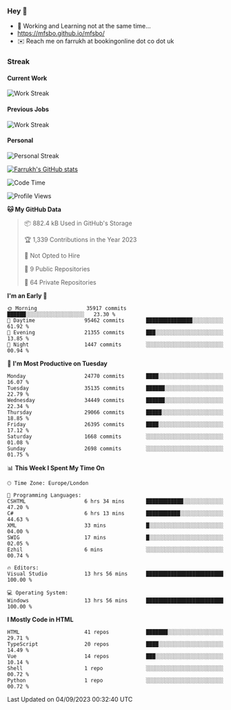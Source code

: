 ### Hey 👋

- 🏃 Working and Learning not at the same time...
- https://mfsbo.github.io/mfsbo/
- ✉️ Reach me on farrukh at bookingonline dot co dot uk

### Streak
#### Current Work
![Work Streak](https://streak-stats.demolab.com/?user=mfsbo)
#### Previous Jobs
![Work Streak](https://streak-stats.demolab.com/?user=farrukhcw)
#### Personal
![Personal Streak](https://streak-stats.demolab.com/?user=farrukhsubhani)

[![Farrukh's GitHub stats](https://github-readme-stats.vercel.app/api?username=mfsbo&hide=stars&count_private=true)](https://github.com/mfsbo/)

<!--START_SECTION:waka-->
![Code Time](http://img.shields.io/badge/Code%20Time-413%20hrs%205%20mins-blue)

![Profile Views](http://img.shields.io/badge/Profile%20Views-4-blue)

**🐱 My GitHub Data** 

> 📦 882.4 kB Used in GitHub's Storage 
 > 
> 🏆 1,339 Contributions in the Year 2023
 > 
> 🚫 Not Opted to Hire
 > 
> 📜 9 Public Repositories 
 > 
> 🔑 64 Private Repositories 
 > 
**I'm an Early 🐤** 

```text
🌞 Morning                35917 commits       ██████░░░░░░░░░░░░░░░░░░░   23.30 % 
🌆 Daytime                95462 commits       ███████████████░░░░░░░░░░   61.92 % 
🌃 Evening                21355 commits       ███░░░░░░░░░░░░░░░░░░░░░░   13.85 % 
🌙 Night                  1447 commits        ░░░░░░░░░░░░░░░░░░░░░░░░░   00.94 % 
```
📅 **I'm Most Productive on Tuesday** 

```text
Monday                   24770 commits       ████░░░░░░░░░░░░░░░░░░░░░   16.07 % 
Tuesday                  35135 commits       ██████░░░░░░░░░░░░░░░░░░░   22.79 % 
Wednesday                34449 commits       ██████░░░░░░░░░░░░░░░░░░░   22.34 % 
Thursday                 29066 commits       █████░░░░░░░░░░░░░░░░░░░░   18.85 % 
Friday                   26395 commits       ████░░░░░░░░░░░░░░░░░░░░░   17.12 % 
Saturday                 1668 commits        ░░░░░░░░░░░░░░░░░░░░░░░░░   01.08 % 
Sunday                   2698 commits        ░░░░░░░░░░░░░░░░░░░░░░░░░   01.75 % 
```


📊 **This Week I Spent My Time On** 

```text
🕑︎ Time Zone: Europe/London

💬 Programming Languages: 
CSHTML                   6 hrs 34 mins       ████████████░░░░░░░░░░░░░   47.20 % 
C#                       6 hrs 13 mins       ███████████░░░░░░░░░░░░░░   44.63 % 
XML                      33 mins             █░░░░░░░░░░░░░░░░░░░░░░░░   04.00 % 
SWIG                     17 mins             █░░░░░░░░░░░░░░░░░░░░░░░░   02.05 % 
Ezhil                    6 mins              ░░░░░░░░░░░░░░░░░░░░░░░░░   00.74 % 

🔥 Editors: 
Visual Studio            13 hrs 56 mins      █████████████████████████   100.00 % 

💻 Operating System: 
Windows                  13 hrs 56 mins      █████████████████████████   100.00 % 
```

**I Mostly Code in HTML** 

```text
HTML                     41 repos            ███████░░░░░░░░░░░░░░░░░░   29.71 % 
TypeScript               20 repos            ████░░░░░░░░░░░░░░░░░░░░░   14.49 % 
Vue                      14 repos            ███░░░░░░░░░░░░░░░░░░░░░░   10.14 % 
Shell                    1 repo              ░░░░░░░░░░░░░░░░░░░░░░░░░   00.72 % 
Python                   1 repo              ░░░░░░░░░░░░░░░░░░░░░░░░░   00.72 % 
```




 Last Updated on 04/09/2023 00:32:40 UTC
<!--END_SECTION:waka-->
<!--
**mfsbo/mfsbo** is a ✨ _special_ ✨ repository because its `README.md` (this file) appears on your GitHub profile.

Here are some ideas to get you started:

- 🔭 I’m currently working on ...
- 🌱 I’m currently learning ...
- 👯 I’m looking to collaborate on ...
- 🤔 I’m looking for help with ...
- 💬 Ask me about ...
- 📫 How to reach me: ...
- 😄 Pronouns: ...
- ⚡ Fun fact: ...
-->
